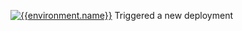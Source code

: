 [![{{environment.name}}](https://badgen.net/badge/{{environment.name}}/Check%20Runs%20Complete/{{badge.statusColors.info}}?labelColor={{environment.color}}&icon=github&scale=1.2)]({{prdeployPortalUrl}}/{{owner}}/{{repo}}?environment={{environment.name}} 'Open the queue')
Triggered a new deployment
